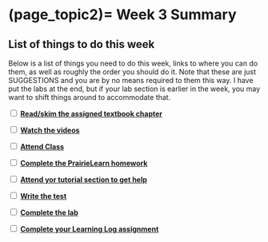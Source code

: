 (page_topic2)=
Week 3 Summary
=======================

## List of things to do this week

Below is a list of things you need to do this week, links to where you can do them, as well as roughly the order you should do it.
Note that these are just SUGGESTIONS and you are by no means required to them this way. 
I have put the labs at the end, but if your lab section is earlier in the week, you may want to shift things around to accommodate that.

<label><input type="checkbox" id="week03_task1" class="box"> [**Read/skim the assigned textbook chapter**](./readings.md)</input></label>

<label><input type="checkbox" id="week03_task2" class="box"> [**Watch the videos**](./videos.md) </input></label>

<label><input type="checkbox" id="week03_task3" class="box"> [**Attend Class**](./classes.md)</input></label>

<label><input type="checkbox" id="week03_task4" class="box"> [**Complete the PrairieLearn homework**](./homework.md) </input></label>

<label><input type="checkbox" id="week03_task5" class="box"> [**Attend yor tutorial section to get help**](https://canvas.ubc.ca/courses/81870/external_tools/5284) </input></label>

<label><input type="checkbox" id="week03_task6" class="box"> [**Write the test**](./test.md) </input></label>

<label><input type="checkbox" id="week03_task7" class="box"> [**Complete the lab**](./lab.md) </input></label>

<label><input type="checkbox" id="week03_task8" class="box"> [**Complete your Learning Log assignment**](./learninglog.md) </input></label>